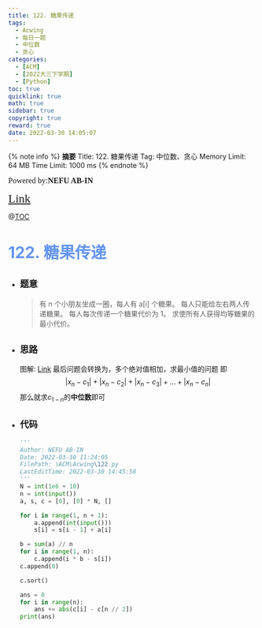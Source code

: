 ```yaml
---
title: 122. 糖果传递
tags:
  - Acwing
  - 每日一题
  - 中位数
  - 贪心
categories:
  - [ACM]
  - [2022大三下学期]
  - [Python]
toc: true
quicklink: true
math: true
sidebar: true
copyright: true
reward: true
date: 2022-03-30 14:05:07
---
```



{% note info %}
**摘要**
Title: 122. 糖果传递
Tag: 中位数、贪心
Memory Limit: 64 MB
Time Limit: 1000 ms
{% endnote %}
<!-- more -->

<font size=3 face=楷体>Powered by:**NEFU AB-IN**</font>

<font color=#FFA500 size=5 face=楷体>[Link](https://www.acwing.com/problem/content/124/)</font>

@[TOC](文章目录)

# <font color=#6495ED size=6>122. 糖果传递</font>

* ## <font size=4 face=粗体>题意</font>

  >有 n 个小朋友坐成一圈，每人有 a[i] 个糖果。
  >每人只能给左右两人传递糖果。
  >每人每次传递一个糖果代价为 1。
  >求使所有人获得均等糖果的最小代价。

* ## <font size=4 face=粗体>思路</font>

  图解: [Link](https://www.acwing.com/solution/content/8116/)
  最后问题会转换为，多个绝对值相加，求最小值的问题
  即
  $$
  |x_n - c_1|+|x_n - c_2|+|x_n - c_3|+...+|x_n - c_n|
  $$
  那么就求$c_{1-n}$的**中位数**即可

* ## <font size=4 face=粗体>代码</font>

  ```python
  '''
  Author: NEFU AB-IN
  Date: 2022-03-30 11:24:05
  FilePath: \ACM\Acwing\122.py
  LastEditTime: 2022-03-30 14:45:58
  '''
  N = int(1e6 + 10)
  n = int(input())
  a, s, c = [0], [0] * N, []

  for i in range(1, n + 1):
      a.append(int(input()))
      s[i] = s[i - 1] + a[i]

  b = sum(a) // n
  for i in range(1, n):
      c.append(i * b - s[i])
  c.append(0)

  c.sort()

  ans = 0
  for i in range(n):
      ans += abs(c[i] - c[n // 2])
  print(ans)
  ```
